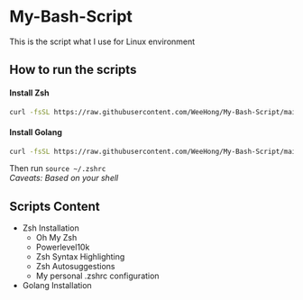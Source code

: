 # My-Bash-Script
This is the script what I use for Linux environment

## How to run the scripts
#### Install Zsh
```bash
curl -fsSL https://raw.githubusercontent.com/WeeHong/My-Bash-Script/main/zsh/zsh_install.sh | bash
```
#### Install Golang
```bash
curl -fsSL https://raw.githubusercontent.com/WeeHong/My-Bash-Script/main/golang/golang-installer.sh | bash
```
Then run `source ~/.zshrc`
<br />*Caveats: Based on your shell*

## Scripts Content
- Zsh Installation
  - Oh My Zsh
  - Powerlevel10k
  - Zsh Syntax Highlighting
  - Zsh Autosuggestions
  - My personal .zshrc configuration
- Golang Installation
